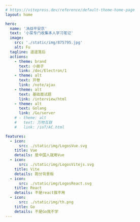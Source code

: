 ```yaml
---
# https://vitepress.dev/reference/default-theme-home-page
layout: home

hero:
  name: '决战平安京'
  text: '小菜专门收集本人学习笔记'
  image:
    src: './static/img/875795.jpg'
    alt: Fu
  tagline: 遥遥落后
  actions:
    - theme: brand
      text: 小册子
      link: /doc/Electron/1
    - theme: alt
      text: 开卷
      link: /note/ajax
    - theme: alt
      text: 基础面试题
      link: /interview/html
    - theme: alt
      text: Golang
      link: /Go/server
    # - theme: alt
    #   text: 万物互联
    #   link: /ioT/AC.html

features:
  - icon:
      src: ./static/img/LogosVue.svg
    title: Vue
    details: 是中国人就用Vue
  - icon:
      src: ./static/img/LogosVitejs.svg
    title: Vite
    details: 跑分背景板
  - icon:
      src: ./static/img/LogosReact.svg
    title: React
    details: 不是react我不用
  - icon:
      src: ./static/img/th.png
    title: Go
    details: 不是Go我不学
---
```



<style>
:root {
    --vp-home-hero-name-color: transparent;
    --vp-home-hero-name-background: -webkit-linear-gradient(120deg, #bd34fe, #41d1ff);
}
.VPContent{
    /* background-image: url('./static/img/bg.png'); */
    background-repeat: no-repeat;
    background-position: center;
    background-size: cover;
}
.box{
  /* background-image: linear-gradient(to right, #bd34fe, #41d1ff); */
}
</style>
